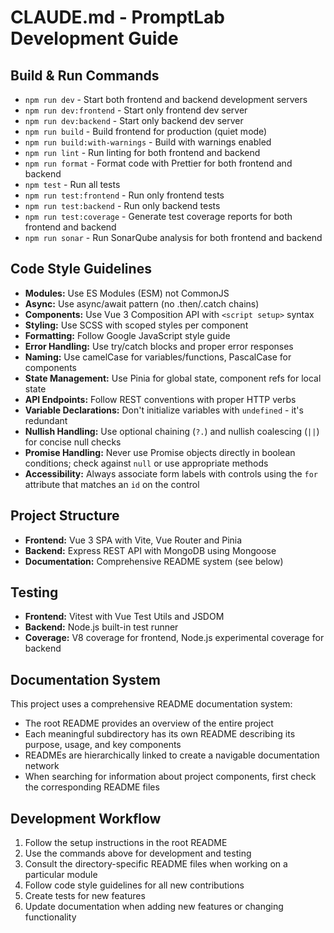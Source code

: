 # CLAUDE.md - PromptLab Development Guide

## Build & Run Commands
- `npm run dev` - Start both frontend and backend development servers
- `npm run dev:frontend` - Start only frontend dev server
- `npm run dev:backend` - Start only backend dev server
- `npm run build` - Build frontend for production (quiet mode)
- `npm run build:with-warnings` - Build with warnings enabled
- `npm run lint` - Run linting for both frontend and backend
- `npm run format` - Format code with Prettier for both frontend and backend
- `npm test` - Run all tests
- `npm run test:frontend` - Run only frontend tests
- `npm run test:backend` - Run only backend tests
- `npm run test:coverage` - Generate test coverage reports for both frontend and backend
- `npm run sonar` - Run SonarQube analysis for both frontend and backend

## Code Style Guidelines
- **Modules:** Use ES Modules (ESM) not CommonJS
- **Async:** Use async/await pattern (no .then/.catch chains)
- **Components:** Use Vue 3 Composition API with `<script setup>` syntax
- **Styling:** Use SCSS with scoped styles per component
- **Formatting:** Follow Google JavaScript style guide
- **Error Handling:** Use try/catch blocks and proper error responses
- **Naming:** Use camelCase for variables/functions, PascalCase for components
- **State Management:** Use Pinia for global state, component refs for local state
- **API Endpoints:** Follow REST conventions with proper HTTP verbs
- **Variable Declarations:** Don't initialize variables with `undefined` - it's redundant
- **Nullish Handling:** Use optional chaining (`?.`) and nullish coalescing (`||`) for concise null checks
- **Promise Handling:** Never use Promise objects directly in boolean conditions; check against `null` or use appropriate methods
- **Accessibility:** Always associate form labels with controls using the `for` attribute that matches an `id` on the control

## Project Structure
- **Frontend:** Vue 3 SPA with Vite, Vue Router and Pinia
- **Backend:** Express REST API with MongoDB using Mongoose
- **Documentation:** Comprehensive README system (see below)

## Testing
- **Frontend:** Vitest with Vue Test Utils and JSDOM
- **Backend:** Node.js built-in test runner
- **Coverage:** V8 coverage for frontend, Node.js experimental coverage for backend

## Documentation System
This project uses a comprehensive README documentation system:
- The root README provides an overview of the entire project
- Each meaningful subdirectory has its own README describing its purpose, usage, and key components
- READMEs are hierarchically linked to create a navigable documentation network
- When searching for information about project components, first check the corresponding README files

## Development Workflow
1. Follow the setup instructions in the root README
2. Use the commands above for development and testing
3. Consult the directory-specific README files when working on a particular module
4. Follow code style guidelines for all new contributions
5. Create tests for new features
6. Update documentation when adding new features or changing functionality